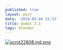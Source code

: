 ```yaml
---
published: true
layout: post
date: '2019-05-04 21:53'
title: Godot 3.1
tags: blender 
---
```

[![scrot22808.md.png](https://cdn.scrot.moe/images/2019/05/04/scrot22808.md.png)](https://scrot.moe/image/abAUj)
